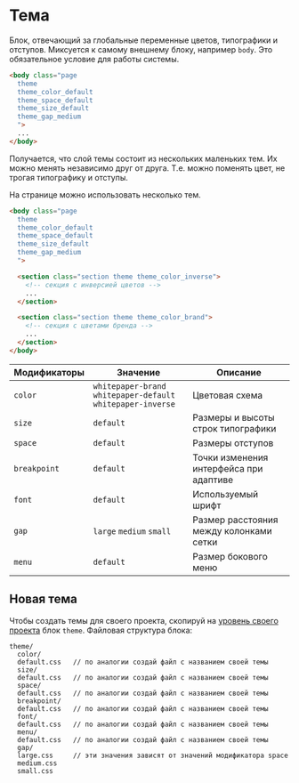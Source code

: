 # Тема

Блок, отвечающий за глобальные переменные цветов, типографики и отступов.
Миксуется к самому внешнему блоку, например `body`. Это обязательное условие для работы системы.

```html
<body class="page
  theme
  theme_color_default
  theme_space_default
  theme_size_default
  theme_gap_medium
  ">
  ...
</body>
```

Получается, что слой темы состоит из нескольких маленьких тем. Их можно менять независимо друг от друга. Т.е. можно поменять цвет, не трогая типографику и отступы.

На странице можно использовать несколько тем.

```html
<body class="page
  theme
  theme_color_default
  theme_space_default
  theme_size_default
  theme_gap_medium
  ">

  <section class="section theme theme_color_inverse">
    <!-- секция с инверсией цветов -->
    ...
  </section>

  <section class="section theme theme_color_brand">
    <!-- секция с цветами бренда -->
    ...
  </section>
</body>
```

Модификаторы       | Значение                                                     | Описание
------------------ | ------------------------------------------------------------ | ----------------------------------
`color`            | `whitepaper-brand` `whitepaper-default` `whitepaper-inverse` | Цветовая схема
`size`             | `default`                                                    | Размеры и высоты строк типографики
`space`            | `default`                                                    | Размеры отступов
`breakpoint`       | `default`                                                    | Точки изменения интерфейса при адаптиве
`font`             | `default`                                                    | Используемый шрифт
`gap`              | `large` `medium` `small`                                     | Размер расстояния между колонками сетки
`menu`             | `default`                                                    | Размер бокового меню

## Новая тема

Чтобы создать темы для своего проекта, скопируй на [уровень своего проекта](whitepaper-stub.md) блок `theme`. Файловая структура блока:

```
theme/
  color/
  default.css   // по аналогии создай файл с названием своей темы
  size/
  default.css   // по аналогии создай файл с названием своей темы
  space/
  default.css   // по аналогии создай файл с названием своей темы
  breakpoint/
  default.css   // по аналогии создай файл с названием своей темы
  font/
  default.css   // по аналогии создай файл с названием своей темы
  menu/
  default.css   // по аналогии создай файл с названием своей темы
  gap/
  large.css     // эти значения зависят от значений модификатора space
  medium.css
  small.css
```
